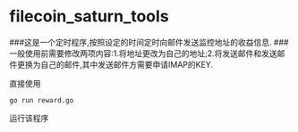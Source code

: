 # filecoin_saturn_tools
###这是一个定时程序,按照设定的时间定时向邮件发送监控地址的收益信息.
###一般使用前需要修改两项内容:1.将地址更改为自己的地址;2.将发送邮件和发送邮件更换为自己的邮件,其中发送邮件方需要申请IMAP的KEY.

直接使用
```
go run reward.go
```
运行该程序
